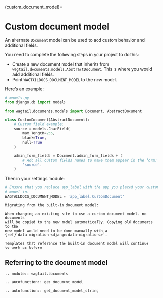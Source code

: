 (custom_document_model)=

# Custom document model

An alternate `Document` model can be used to add custom behavior and
additional fields.

You need to complete the following steps in your project to do this:

-   Create a new document model that inherits from `wagtail.documents.models.AbstractDocument`. This is where you would add additional fields.
-   Point `WAGTAILDOCS_DOCUMENT_MODEL` to the new model.

Here's an example:

```python
# models.py
from django.db import models

from wagtail.documents.models import Document, AbstractDocument

class CustomDocument(AbstractDocument):
    # Custom field example:
    source = models.CharField(
        max_length=255,
        blank=True,
        null=True
    )

    admin_form_fields = Document.admin_form_fields + (
        # Add all custom fields names to make them appear in the form:
        'source',
    )
```

Then in your settings module:

```python
# Ensure that you replace app_label with the app you placed your custom
# model in.
WAGTAILDOCS_DOCUMENT_MODEL = 'app_label.CustomDocument'
```

```{note}
Migrating from the built-in document model:

When changing an existing site to use a custom document model, no documents
will be copied to the new model automatically. Copying old documents to the
new model would need to be done manually with a
{ref}`data migration <django:data-migrations>`.

Templates that reference the built-in document model will continue
to work as before
```

## Referring to the document model

```{eval-rst}
.. module:: wagtail.documents
```

```{eval-rst}
.. autofunction:: get_document_model
```

```{eval-rst}
.. autofunction:: get_document_model_string
```
